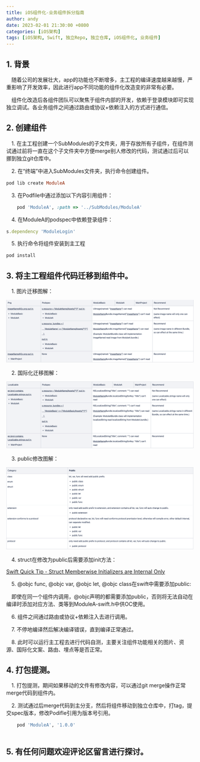 ```yaml
---
title: iOS组件化-业务组件拆分指南
author: andy
date: 2023-02-01 21:30:00 +0800
categories: [iOS架构]
tags: [iOS架构, Swift, 独立Repo, 独立仓库, iOS组件化, 业务组件]
---
```


## 1. 背景

&emsp;随着公司的发展壮大，app的功能也不断增多，主工程的编译速度越来越慢，严重影响了开发效率，因此进行app不同功能的组件化改造变的非常有必要。

&emsp;组件化改造后各组件团队可以聚焦于组件内部的开发，依赖于登录模块即可实现独立调试。各业务组件之间通过路由或协议+依赖注入的方式进行通信。

## 2. 创建组件

&emsp;1. 在主工程创建一个SubModules的子文件夹，用于存放所有子组件，在组件测试通过前将一直在这个子文件夹中方便merge别人修改的代码，测试通过后可以挪到独立git仓库中。

&emsp;2. 在“终端”中进入SubModules文件夹，执行命令创建组件。

```ruby
pod lib create ModuleA
```

&emsp;3. 在Podfile中通过添加以下内容引用组件：

```ruby
    pod 'ModuleA', :path => '../SubModules/ModuleA'
```

&emsp;4. 在ModuleA的podspec中依赖登录组件：

```ruby
s.dependency 'ModuleLogin'
```
&emsp;5. 执行命令将组件安装到主工程

```ruby
pod install
```

## 3. 将主工程组件代码迁移到组件中。

&emsp;1. 图片迁移图解：

![图1](/assets/img/posts/Modularization_image.png)

&emsp;2. 国际化迁移图解：

![图2](/assets/img/posts/Modularization_localizable.png)

&emsp;3. public修改图解：

![图3](/assets/img/posts/Modularization_public.png)

&emsp;4. struct在修改为public后需要添加init方法：

[Swift Quick Tip - Struct Memberwise Initializers are Internal Only ](https://barstool.engineering/swift-quick-tip-free-struct-inits-are-internal-only/)

&emsp;5. @objc func, @objc var, @objc let, @objc class在swift中需要添加public:

&emsp;即使在同一个组件内调用，@objc声明的都需要添加public，否则将无法自动在编译时添加对应方法、类等到ModuleA-swift.h中供OC使用。

&emsp;6. 组件之间通过路由或协议+依赖注入去进行调用。

&emsp;7. 不停地编译然后解决编译错误，直到编译正常通过。

&emsp;8. 此时可以运行主工程去进行代码自测，主要关注组件功能相关的图片、资源、国际化文案、路由、埋点等是否正常。

## 4. 打包提测。

&emsp;1. 打包提测，期间如果移动的文件有修改内容，可以通过git merge操作正常merge代码到组件内。

&emsp;2. 测试通过后merge代码到主分支，然后将组件移动到独立仓库中，打tag，提交spec版本，修改Podifle引用为版本号引用。

```ruby
    pod 'ModuleA', '1.0.0'
    
```
## 5. 有任何问题欢迎评论区留言进行探讨。
